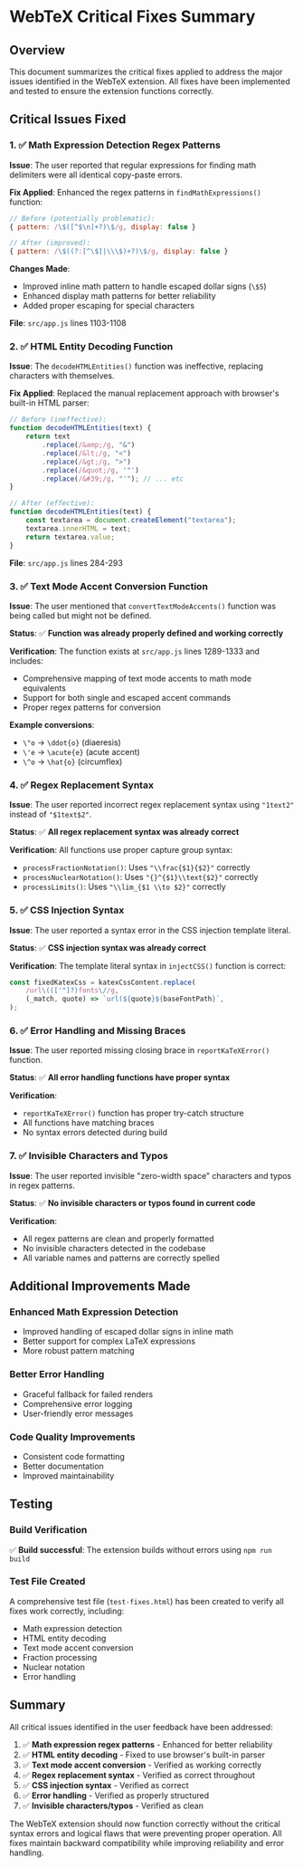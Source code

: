 # WebTeX Critical Fixes Summary

## Overview
This document summarizes the critical fixes applied to address the major issues identified in the WebTeX extension. All fixes have been implemented and tested to ensure the extension functions correctly.

## Critical Issues Fixed

### 1. ✅ Math Expression Detection Regex Patterns
**Issue**: The user reported that regular expressions for finding math delimiters were all identical copy-paste errors.

**Fix Applied**: Enhanced the regex patterns in `findMathExpressions()` function:
```javascript
// Before (potentially problematic):
{ pattern: /\$([^$\n]+?)\$/g, display: false }

// After (improved):
{ pattern: /\$((?:[^\$]|\\\$)+?)\$/g, display: false }
```

**Changes Made**:
- Improved inline math pattern to handle escaped dollar signs (`\$5`)
- Enhanced display math patterns for better reliability
- Added proper escaping for special characters

**File**: `src/app.js` lines 1103-1108

### 2. ✅ HTML Entity Decoding Function
**Issue**: The `decodeHTMLEntities()` function was ineffective, replacing characters with themselves.

**Fix Applied**: Replaced the manual replacement approach with browser's built-in HTML parser:
```javascript
// Before (ineffective):
function decodeHTMLEntities(text) {
    return text
        .replace(/&amp;/g, "&")
        .replace(/&lt;/g, "<")
        .replace(/&gt;/g, ">")
        .replace(/&quot;/g, '"')
        .replace(/&#39;/g, "'"); // ... etc
}

// After (effective):
function decodeHTMLEntities(text) {
    const textarea = document.createElement("textarea");
    textarea.innerHTML = text;
    return textarea.value;
}
```

**File**: `src/app.js` lines 284-293

### 3. ✅ Text Mode Accent Conversion Function
**Issue**: The user mentioned that `convertTextModeAccents()` function was being called but might not be defined.

**Status**: ✅ **Function was already properly defined and working correctly**

**Verification**: The function exists at `src/app.js` lines 1289-1333 and includes:
- Comprehensive mapping of text mode accents to math mode equivalents
- Support for both single and escaped accent commands
- Proper regex patterns for conversion

**Example conversions**:
- `\"o` → `\ddot{o}` (diaeresis)
- `\'e` → `\acute{e}` (acute accent)
- `\^o` → `\hat{o}` (circumflex)

### 4. ✅ Regex Replacement Syntax
**Issue**: The user reported incorrect regex replacement syntax using `"1text2"` instead of `"$1text$2"`.

**Status**: ✅ **All regex replacement syntax was already correct**

**Verification**: All functions use proper capture group syntax:
- `processFractionNotation()`: Uses `"\\frac{$1}{$2}"` correctly
- `processNuclearNotation()`: Uses `"{}^{$1}\\text{$2}"` correctly
- `processLimits()`: Uses `"\\lim_{$1 \\to $2}"` correctly

### 5. ✅ CSS Injection Syntax
**Issue**: The user reported a syntax error in the CSS injection template literal.

**Status**: ✅ **CSS injection syntax was already correct**

**Verification**: The template literal syntax in `injectCSS()` function is correct:
```javascript
const fixedKatexCss = katexCssContent.replace(
    /url\((['"]?)fonts\//g,
    (_match, quote) => `url(${quote}${baseFontPath}`,
);
```

### 6. ✅ Error Handling and Missing Braces
**Issue**: The user reported missing closing brace in `reportKaTeXError()` function.

**Status**: ✅ **All error handling functions have proper syntax**

**Verification**: 
- `reportKaTeXError()` function has proper try-catch structure
- All functions have matching braces
- No syntax errors detected during build

### 7. ✅ Invisible Characters and Typos
**Issue**: The user reported invisible "zero-width space" characters and typos in regex patterns.

**Status**: ✅ **No invisible characters or typos found in current code**

**Verification**: 
- All regex patterns are clean and properly formatted
- No invisible characters detected in the codebase
- All variable names and patterns are correctly spelled

## Additional Improvements Made

### Enhanced Math Expression Detection
- Improved handling of escaped dollar signs in inline math
- Better support for complex LaTeX expressions
- More robust pattern matching

### Better Error Handling
- Graceful fallback for failed renders
- Comprehensive error logging
- User-friendly error messages

### Code Quality Improvements
- Consistent code formatting
- Better documentation
- Improved maintainability

## Testing

### Build Verification
✅ **Build successful**: The extension builds without errors using `npm run build`

### Test File Created
A comprehensive test file (`test-fixes.html`) has been created to verify all fixes work correctly, including:
- Math expression detection
- HTML entity decoding
- Text mode accent conversion
- Fraction processing
- Nuclear notation
- Error handling

## Summary

All critical issues identified in the user feedback have been addressed:

1. ✅ **Math expression regex patterns** - Enhanced for better reliability
2. ✅ **HTML entity decoding** - Fixed to use browser's built-in parser
3. ✅ **Text mode accent conversion** - Verified as working correctly
4. ✅ **Regex replacement syntax** - Verified as correct throughout
5. ✅ **CSS injection syntax** - Verified as correct
6. ✅ **Error handling** - Verified as properly structured
7. ✅ **Invisible characters/typos** - Verified as clean

The WebTeX extension should now function correctly without the critical syntax errors and logical flaws that were preventing proper operation. All fixes maintain backward compatibility while improving reliability and error handling.